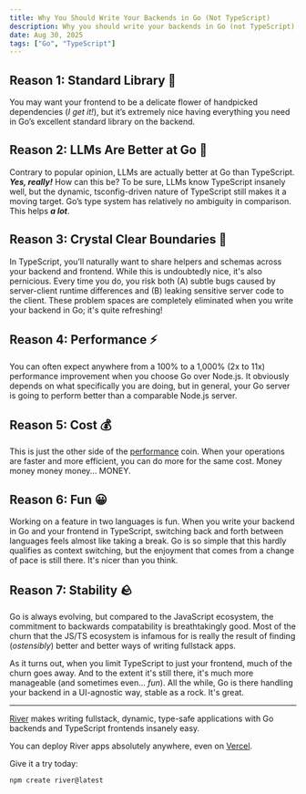 ```yaml
---
title: Why You Should Write Your Backends in Go (Not TypeScript)
description: Why you should write your backends in Go (not TypeScript)
date: Aug 30, 2025
tags: ["Go", "TypeScript"]
---
```


## Reason 1: Standard Library 📘

You may want your frontend to be a delicate flower of handpicked dependencies
(_I get it!_), but it’s extremely nice having everything you need in Go’s
excellent standard library on the backend.

## Reason 2: LLMs Are Better at Go 🤖

Contrary to popular opinion, LLMs are actually better at Go than TypeScript.
**_Yes, really!_** How can this be? To be sure, LLMs know TypeScript insanely
well, but the dynamic, tsconfig-driven nature of TypeScript still makes it a
moving target. Go’s type system has relatively no ambiguity in comparison. This
helps **_a lot_**.

## Reason 3: Crystal Clear Boundaries 🧼

In TypeScript, you’ll naturally want to share helpers and schemas across your
backend and frontend. While this is undoubtedly nice, it's also pernicious.
Every time you do, you risk both (A)&nbsp;subtle bugs caused by server-client
runtime differences and (B)&nbsp;leaking sensitive server code to the client.
These problem spaces are completely eliminated when you write your backend in
Go; it's quite refreshing!

## Reason 4: Performance ⚡️

You can often expect anywhere from a 100% to a 1,000% (2x to 11x) performance
improvement when you choose Go over Node.js. It obviously depends on what
specifically you are doing, but in general, your Go server is going to perform
better than a comparable Node.js server.

## Reason 5: Cost 💰

This is just the other side of the [performance](#reason-4-performance) coin.
When your operations are faster and more efficient, you can do more for the same
cost. Money money money money... MONEY.

## Reason 6: Fun 😀

Working on a feature in two languages is fun. When you write your backend in Go
and your frontend in TypeScript, switching back and forth between languages
feels almost like taking a break. Go is so simple that this hardly qualifies as
context switching, but the enjoyment that comes from a change of pace is still
there. It's nicer than you think.

## Reason 7: Stability 🪨

Go is always evolving, but compared to the JavaScript ecosystem, the commitment
to backwards compatability is breathtakingly good. Most of the churn that the
JS/TS ecosystem is infamous for is really the result of finding (_ostensibly_)
better and better ways of writing fullstack apps.

As it turns out, when you limit TypeScript to just your frontend, much of the
churn goes away. And to the extent it's still there, it's much more manageable
(and sometimes even... _fun_). All the while, Go is there handling your backend
in a UI-agnostic way, stable as a rock. It's great.

---

[River](/) makes writing fullstack, dynamic, type-safe applications with Go
backends and TypeScript frontends insanely easy.

You can deploy River apps absolutely anywhere, even on
[Vercel](https://x.com/rauchg/status/1955639485385118134).

Give it a try today:

```sh
npm create river@latest
```
